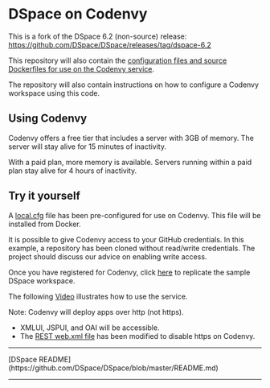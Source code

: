 
# DSpace on Codenvy
This is a fork of the DSpace 6.2 (non-source) release: https://github.com/DSpace/DSpace/releases/tag/dspace-6.2

This repository will also contain the [configuration files and source Dockerfiles for use on the Codenvy service](CodenvyConfig/Readme.md).

The repository will also contain instructions on how to configure a Codenvy workspace using this code.

## Using Codenvy
Codenvy offers a free tier that includes a server with 3GB of memory.  The server will stay alive for 15 minutes of inactivity.

With a paid plan, more memory is available.  Servers running within a paid plan stay alive for 4 hours of inactivity.

## Try it yourself
A [local.cfg](dspace/config/local.cfg) file has been pre-configured for use on Codenvy.  This file will be installed from Docker.

It is possible to give Codenvy access to your GitHub credentials.  In this example, a repository has been cloned without read/write credentials.  The project should discuss our advice on enabling write access.

Once you have registered for Codenvy, click [here](https://codenvy.io/dashboard/#/load-factory/factoryb06wbz82fomzuvzq) to replicate the sample DSpace workspace.

The following [Video](https://youtu.be/LX6RfNr0bLk) illustrates how to use the service.

Note: Codenvy will deploy apps over http (not https).  
  - XMLUI, JSPUI, and OAI will be accessible.  
  - The [REST web.xml file](dspace/modules/rest/src/main/webapp/WEB-INF/web.xml#L62-L74) has been modified to disable https on Codenvy.

<hr/>
[DSpace README](https://github.com/DSpace/DSpace/blob/master/README.md)
<hr/>
